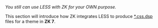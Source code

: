 *You still can use LESS with ZK for your OWN purpose.*

This section will introduce how ZK integrates LESS to produce [
\*.css.dsp]({{site.baseurl}}/zk_dev_ref/supporting_utilities/dsp)
files for a theme in **ZK 7**.
